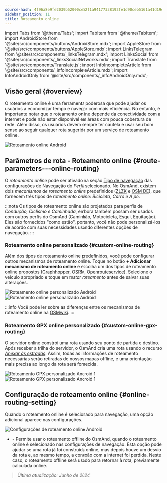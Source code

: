 ```yaml
---
source-hash: 4f96a8e9fe2039b52000ce52f1a94177338192fe1d90ceb5161a41d19e94cfea
sidebar_position: 11
title: Roteamento online
---
```

import Tabs from '@theme/Tabs';
import TabItem from '@theme/TabItem';
import AndroidStore from '@site/src/components/buttons/AndroidStore.mdx';
import AppleStore from '@site/src/components/buttons/AppleStore.mdx';
import LinksTelegram from '@site/src/components/_linksTelegram.mdx';
import LinksSocial from '@site/src/components/_linksSocialNetworks.mdx';
import Translate from '@site/src/components/Translate.js';
import InfoIncompleteArticle from '@site/src/components/_infoIncompleteArticle.mdx';
import InfoAndroidOnly from '@site/src/components/_infoAndroidOnly.mdx';



## Visão geral {#overview}

<InfoAndroidOnly />

O roteamento online é uma ferramenta poderosa que pode ajudar os usuários a economizar tempo e navegar com mais eficiência. No entanto, é importante notar que o roteamento online depende da conectividade com a internet e pode não estar disponível em áreas com pouca cobertura de rede. Além disso, os usuários devem sempre ter cautela e usar seu bom senso ao seguir qualquer rota sugerida por um serviço de roteamento online.

![Roteamento online Android](@site/static/img/navigation/routing/online_routing_andr.png)


## Parâmetros de rota - Roteamento online {#route-parameters---online-routing}

O *roteamento online* pode ser ativado na seção [Tipo de navegação](../guidance/navigation-settings.md#overview) das configurações de Navegação do *Perfil* selecionado. No OsmAnd, existem dois *mecanismos de roteamento online* predefinidos ([ZLZK](https://zlzk.biz/) e [OSM DE](https://routing.openstreetmap.de)), que fornecem três tipos de *roteamento online*: *Bicicleta, Carro e A pé*.

:::nota
Os tipos de roteamento online são projetados para perfis de *Condução, Ciclismo e Caminhada*, embora também possam ser usados com outros perfis do OsmAnd (Caminhão, Motocicleta, Esqui, Equitação). Eles são fornecidos "como estão", portanto, você não pode personalizá-los de acordo com suas necessidades usando diferentes opções de navegação.
:::

### Roteamento online personalizado {#custom-online-routing}

Além dos tipos de roteamento online predefinidos, você pode configurar outros mecanismos de roteamento online.
Toque no botão **+ Adicionar mecanismo de roteamento online** e escolha um dos tipos de roteamento online propostos ([Graphhopper](https://graphhopper.com/), [OSRM](http://project-osrm.org/), [Openrouteservice](https://openrouteservice.org)). Selecione o veículo apropriado e toque em *testar roteamento* antes de salvar suas alterações.

![Roteamento online personalizado Android](@site/static/img/navigation/routing/custom_online_routing_andr_1.png) ![Roteamento online personalizado Android](@site/static/img/navigation/routing/custom_online_routing_andr_2.png)

:::info
Você pode ler sobre as diferenças entre os mecanismos de roteamento online na [OSMwiki](https://wiki.openstreetmap.org/wiki/Routing/online_routers).
:::

### Roteamento GPX online personalizado {#custom-online-gpx-routing}

O servidor online constrói uma rota usando seu ponto de partida e destino. Após receber a trilha do servidor, o OsmAnd cria uma rota usando o recurso *[Anexar às estradas](../setup/gpx-navigation.md#attach-to-the-roads)*. Assim, todas as informações de roteamento necessárias serão retiradas de nossos mapas offline, e uma orientação mais precisa ao longo da rota será fornecida.

![Roteamento GPX personalizado Android 1](@site/static/img/navigation/routing/online_routing_gpx_1.png) ![Roteamento GPX personalizado Android 1](@site/static/img/navigation/routing/online_routing_gpx_2.png)


## Configuração de roteamento online {#online-routing-setting}

Quando o roteamento online é selecionado para navegação, uma opção adicional aparece nas configurações.

![Configurações de roteamento online Android](@site/static/img/navigation/routing/settings_online_routing_1.png)

- *<Translate android="true" ids="calculate_osmand_route_without_internet"/>* - Permite usar o roteamento offline do OsmAnd, quando o roteamento online é selecionado nas configurações de navegação. Esta opção pode ajudar se uma rota já foi construída online, mas depois houve um desvio da rota e, ao mesmo tempo, a conexão com a internet foi perdida. Neste caso, o roteamento offline será usado para retornar à rota, previamente calculada online.

> *Última atualização: Junho de 2024*